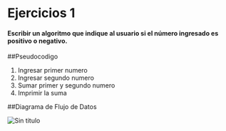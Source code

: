 # Ejercicios 1
#### Escribir un algoritmo que indique al usuario si el número ingresado es positivo o negativo.

##Pseudocodigo

1. Ingresar primer numero
2. Ingresar segundo numero
3. Sumar primer y segundo numero
4. Imprimir la suma

##Diagrama de Flujo de Datos

![Sin titulo](https://files.slack.com/files-pri/T0NNB6T0R-F253K9PSN/img_20160825_145612.jpg)
